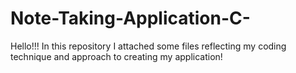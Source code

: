 # Note-Taking-Application-C-
Hello!!! In this repository I attached some files reflecting my coding technique and approach to creating my application!
